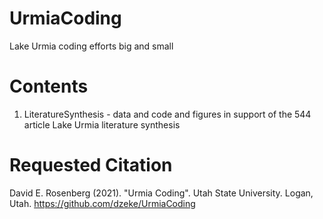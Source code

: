 # UrmiaCoding
 Lake Urmia coding efforts big and small
 
# Contents

1. LiteratureSynthesis - data and code and figures in support of the 544 article Lake Urmia literature synthesis

# Requested Citation
David E. Rosenberg (2021). "Urmia Coding". Utah State University. Logan, Utah. https://github.com/dzeke/UrmiaCoding
